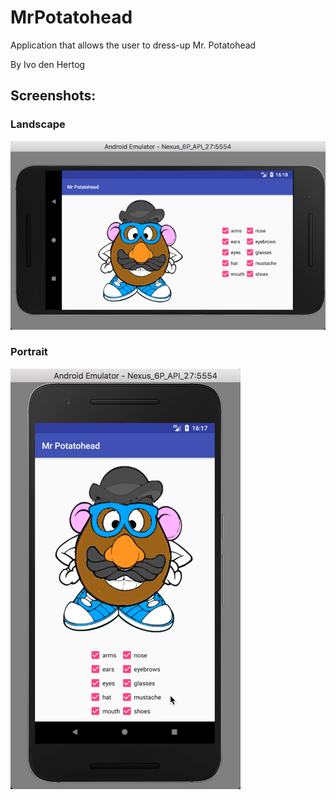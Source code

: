 # MrPotatohead
Application that allows the user to dress-up Mr. Potatohead

By Ivo den Hertog

## Screenshots:

### Landscape

![alt text][landscape]

[landscape]: https://raw.githubusercontent.com/NegativeNancy/MrPotatohead/master/doc/Mr.Potatohead-landscape.png "Mr. Potatohead in landscape mode"


### Portrait

![alt text][portait]

[portait]: https://raw.githubusercontent.com/NegativeNancy/MrPotatohead/master/doc/Mr.Potatohead-portait.png "Mr. Potatohead in portrait mode"
